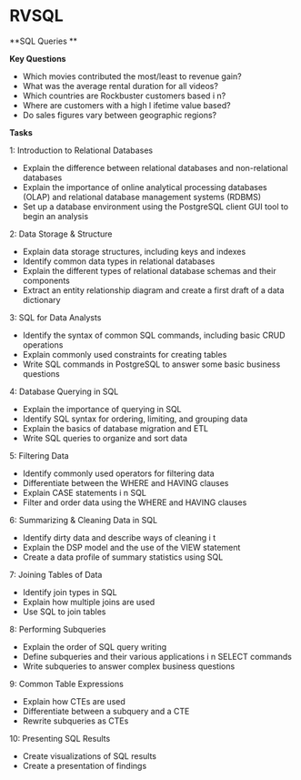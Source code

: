 # RVSQL
**SQL Queries **

**Key Questions**

- Which movies contributed the most/least to revenue gain?
- What was the average rental duration for all videos?
- Which countries are Rockbuster customers based i n?
- Where are customers with a high l ifetime value based?
- Do sales figures vary between geographic regions?

**Tasks**

 1: Introduction to Relational Databases

- Explain the difference between relational databases and non-relational databases
- Explain the importance of online analytical processing databases (OLAP) and
relational database management systems (RDBMS)
- Set up a database environment using the PostgreSQL client GUI tool to begin an
analysis

 2: Data Storage & Structure

- Explain data storage structures, including keys and indexes
- Identify common data types in relational databases
- Explain the different types of relational database schemas and their components
- Extract an entity relationship diagram and create a first draft of a data dictionary

 3: SQL for Data Analysts

- Identify the syntax of common SQL commands, including basic CRUD operations
- Explain commonly used constraints for creating tables
- Write SQL commands in PostgreSQL to answer some basic business questions

 4: Database Querying in SQL

- Explain the importance of querying in SQL
- Identify SQL syntax for ordering, limiting, and grouping data
- Explain the basics of database migration and ETL
- Write SQL queries to organize and sort data

 5: Filtering Data

- Identify commonly used operators for filtering data
- Differentiate between the WHERE and HAVING clauses
- Explain CASE statements i n SQL
- Filter and order data using the WHERE and HAVING clauses

 6: Summarizing & Cleaning Data in SQL

- Identify dirty data and describe ways of cleaning i t
- Explain the DSP model and the use of the VIEW statement
- Create a data profile of summary statistics using SQL

 7: Joining Tables of Data

- Identify join types in SQL
- Explain how multiple joins are used
- Use SQL to join tables

 8: Performing Subqueries

- Explain the order of SQL query writing
- Define subqueries and their various applications i n SELECT commands
- Write subqueries to answer complex business questions

 9: Common Table Expressions

- Explain how CTEs are used
- Differentiate between a subquery and a CTE
- Rewrite subqueries as CTEs

10: Presenting SQL Results

- Create visualizations of SQL results
- Create a presentation of findings

